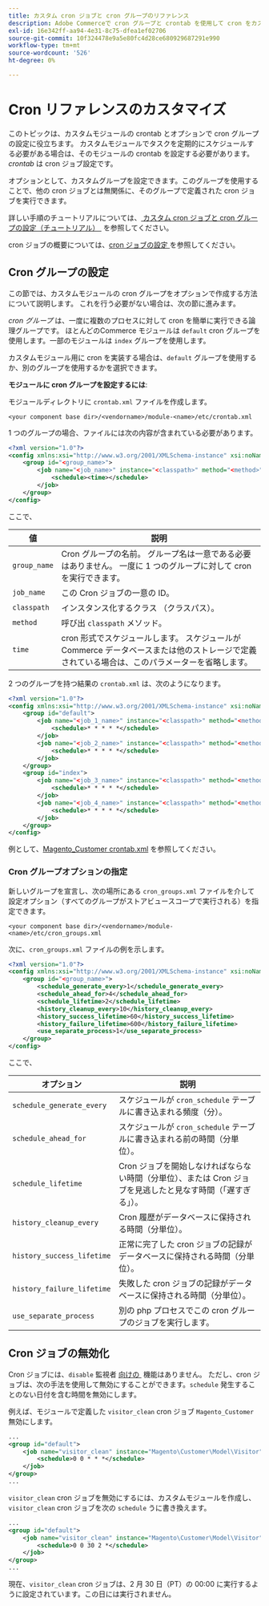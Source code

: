 ```yaml
---
title: カスタム cron ジョブと cron グループのリファレンス
description: Adobe Commerceで cron グループと crontab を使用して cron をカスタマイズする方法を説明します。 カスタムモジュールの設定とスケジュールされたタスクの設定について説明します。
exl-id: 16e342ff-aa94-4e31-8c75-dfea1ef02706
source-git-commit: 10f324478e9a5e80fc4d28ce680929687291e990
workflow-type: tm+mt
source-wordcount: '526'
ht-degree: 0%

---
```


# Cron リファレンスのカスタマイズ

このトピックは、カスタムモジュールの crontab とオプションで cron グループの設定に役立ちます。 カスタムモジュールでタスクを定期的にスケジュールする必要がある場合は、そのモジュールの crontab を設定する必要があります。 _crontab_ は cron ジョブ設定です。

オプションとして、カスタムグループを設定できます。このグループを使用することで、他の cron ジョブとは無関係に、そのグループで定義された cron ジョブを実行できます。

詳しい手順のチュートリアルについては、[&#x200B; カスタム cron ジョブと cron グループの設定（チュートリアル） &#x200B;](custom-cron-tutorial.md) を参照してください。

cron ジョブの概要については、[cron ジョブの設定 &#x200B;](../cli/configure-cron-jobs.md) を参照してください。

## Cron グループの設定

この節では、カスタムモジュールの cron グループをオプションで作成する方法について説明します。 これを行う必要がない場合は、次の節に進みます。

_cron グループ_ は、一度に複数のプロセスに対して cron を簡単に実行できる論理グループです。 ほとんどのCommerce モジュールは `default` cron グループを使用します。一部のモジュールは `index` グループを使用します。

カスタムモジュール用に cron を実装する場合は、`default` グループを使用するか、別のグループを使用するかを選択できます。

**モジュールに cron グループを設定するには**:

モジュールディレクトリに `crontab.xml` ファイルを作成します。

```text
<your component base dir>/<vendorname>/module-<name>/etc/crontab.xml
```

1 つのグループの場合、ファイルには次の内容が含まれている必要があります。

```xml
<?xml version="1.0"?>
<config xmlns:xsi="http://www.w3.org/2001/XMLSchema-instance" xsi:noNamespaceSchemaLocation="urn:magento:module:Magento_Cron:etc/crontab.xsd">
    <group id="<group_name>">
        <job name="<job_name>" instance="<classpath>" method="<method>">
            <schedule><time></schedule>
        </job>
    </group>
</config>
```

ここで、

| 値 | 説明 |
|---|---|
| `group_name` | Cron グループの名前。 グループ名は一意である必要はありません。 一度に 1 つのグループに対して cron を実行できます。 |
| `job_name` | この Cron ジョブの一意の ID。 |
| `classpath` | インスタンス化するクラス （クラスパス）。 |
| `method` | 呼び出 `classpath` メソッド。 |
| `time` | cron 形式でスケジュールします。 スケジュールがCommerce データベースまたは他のストレージで定義されている場合は、このパラメーターを省略します。 |

2 つのグループを持つ結果の `crontab.xml` は、次のようになります。

```xml
<?xml version="1.0"?>
<config xmlns:xsi="http://www.w3.org/2001/XMLSchema-instance" xsi:noNamespaceSchemaLocation="urn:magento:module:Magento_Cron:etc/crontab.xsd">
    <group id="default">
        <job name="<job_1_name>" instance="<classpath>" method="<method_name>">
            <schedule>* * * * *</schedule>
        </job>
        <job name="<job_2_name>" instance="<classpath>" method="<method_name>">
            <schedule>* * * * *</schedule>
        </job>
    </group>
    <group id="index">
        <job name="<job_3_name>" instance="<classpath>" method="<method_name>">
            <schedule>* * * * *</schedule>
        </job>
        <job name="<job_4_name>" instance="<classpath>" method="<method_name>">
            <schedule>* * * * *</schedule>
        </job>
    </group>
</config>
```

例として、[Magento_Customer crontab.xml](https://github.com/magento/magento2/blob/2.4/app/code/Magento/Customer/etc/crontab.xml) を参照してください。

### Cron グループオプションの指定

新しいグループを宣言し、次の場所にある `cron_groups.xml` ファイルを介して設定オプション（すべてのグループがストアビュースコープで実行される）を指定できます。

```text
<your component base dir>/<vendorname>/module-<name>/etc/cron_groups.xml
```

次に、`cron_groups.xml` ファイルの例を示します。

```xml
<?xml version="1.0"?>
<config xmlns:xsi="http://www.w3.org/2001/XMLSchema-instance" xsi:noNamespaceSchemaLocation="urn:magento:module:Magento_Cron:etc/cron_groups.xsd">
    <group id="<group_name>">
        <schedule_generate_every>1</schedule_generate_every>
        <schedule_ahead_for>4</schedule_ahead_for>
        <schedule_lifetime>2</schedule_lifetime>
        <history_cleanup_every>10</history_cleanup_every>
        <history_success_lifetime>60</history_success_lifetime>
        <history_failure_lifetime>600</history_failure_lifetime>
        <use_separate_process>1</use_separate_process>
    </group>
</config>
```

ここで、

| オプション | 説明 |
| -------------------------- | ------------------------------------------------------------------------------------------------------ |
| `schedule_generate_every` | スケジュールが `cron_schedule` テーブルに書き込まれる頻度（分）。 |
| `schedule_ahead_for` | スケジュールが `cron_schedule` テーブルに書き込まれる前の時間（分単位）。 |
| `schedule_lifetime` | Cron ジョブを開始しなければならない時間（分単位）、または Cron ジョブを見逃したと見なす時間（「遅すぎる」）。 |
| `history_cleanup_every` | Cron 履歴がデータベースに保持される時間（分単位）。 |
| `history_success_lifetime` | 正常に完了した cron ジョブの記録がデータベースに保持される時間（分単位）。 |
| `history_failure_lifetime` | 失敗した cron ジョブの記録がデータベースに保持される時間（分単位）。 |
| `use_separate_process` | 別の php プロセスでこの cron グループのジョブを実行します。 |

## Cron ジョブの無効化

Cron ジョブには、`disable` 監視者 [&#x200B; 向けの &#x200B;](https://developer.adobe.com/commerce/php/development/components/events-and-observers/#observers) 機能はありません。 ただし、cron ジョブは、次の手法を使用して無効にすることができます。`schedule` 発生することのない日付を含む時間を無効にします。

例えば、モジュールで定義した `visitor_clean` cron ジョブ `Magento_Customer` 無効にします。

```xml
...
<group id="default">
    <job name="visitor_clean" instance="Magento\Customer\Model\Visitor" method="clean">
        <schedule>0 0 * * *</schedule>
    </job>
</group>
...
```

`visitor_clean` cron ジョブを無効にするには、カスタムモジュールを作成し、`visitor_clean` cron ジョブを次の `schedule` うに書き換えます。

```xml
...
<group id="default">
    <job name="visitor_clean" instance="Magento\Customer\Model\Visitor" method="clean">
        <schedule>0 0 30 2 *</schedule>
    </job>
</group>
...
```

現在、`visitor_clean` cron ジョブは、2 月 30 日（PT）の 00:00 に実行するように設定されています。この日には実行されません。
